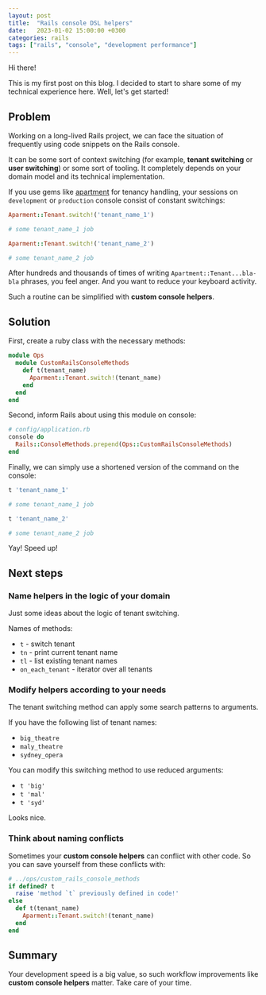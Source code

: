 ```yaml
---
layout: post
title:  "Rails console DSL helpers"
date:   2023-01-02 15:00:00 +0300
categories: rails
tags: ["rails", "console", "development performance"]
---
```


Hi there!

This is my first post on this blog. I decided to start to share some of my technical experience here. Well, let's get started!

## Problem

Working on a long-lived Rails project, we can face the situation of frequently using code snippets on the Rails console. 

It can be some sort of context switching (for example, **tenant switching** or **user switching**) or some sort of tooling. It completely depends on your domain model and its technical implementation.

If you use gems like [apartment](https://github.com/influitive/apartment) for tenancy handling, your sessions on `development` or `production` console consist of constant switchings:

```ruby
Aparment::Tenant.switch!('tenant_name_1')

# some tenant_name_1 job

Aparment::Tenant.switch!('tenant_name_2')

# some tenant_name_2 job
```

After hundreds and thousands of times of writing `Apartment::Tenant...bla-bla` phrases, you feel anger. And you want to reduce your keyboard activity.

Such a routine can be simplified with **custom console helpers**.

## Solution

First, create a ruby class with the necessary methods:

```ruby
module Ops
  module CustomRailsConsoleMethods
    def t(tenant_name)
      Aparment::Tenant.switch!(tenant_name)
    end
  end
end
```
 
Second, inform Rails about using this module on console:

```ruby
# config/application.rb
console do
  Rails::ConsoleMethods.prepend(Ops::CustomRailsConsoleMethods)
end
```


Finally, we can simply use a shortened version of the command on the console:

```ruby
t 'tenant_name_1'

# some tenant_name_1 job

t 'tenant_name_2'

# some tenant_name_2 job
```


Yay! Speed up!

## Next steps

### Name helpers in the logic of your domain

Just some ideas about the logic of tenant switching.

Names of methods:
- `t` - switch tenant
- `tn` - print current tenant name
- `tl` - list existing tenant names
- `on_each_tenant` - iterator over all tenants

### Modify helpers according to your needs

The tenant switching method can apply some search patterns to arguments.

If you have the following list of tenant names:
- `big_theatre`
- `maly_theatre`
- `sydney_opera`

You can modify this switching method to use reduced arguments:
- `t 'big'`
- `t 'mal'`
- `t 'syd'`

Looks nice.

### Think about naming conflicts

Sometimes your **custom console helpers** can conflict with other code. So you can save yourself from these conflicts with:


```ruby
# ../ops/custom_rails_console_methods
if defined? t
  raise 'method `t` previously defined in code!'
else
  def t(tenant_name)
    Aparment::Tenant.switch!(tenant_name)
  end
end
```


## Summary

Your development speed is a big value, so such workflow improvements like **custom console helpers** matter. Take care of your time.
